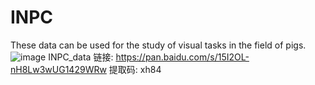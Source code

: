 # INPC
These data can be used for the study of visual tasks in the field of pigs.
![image](https://github.com/user-attachments/assets/7993b32f-d00e-4283-9615-9f32edc59342)
INPC_data
链接: https://pan.baidu.com/s/15I2OL-nH8Lw3wUG1429WRw 提取码: xh84
